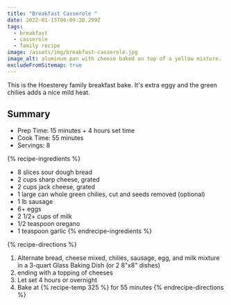 ```yaml
---
title: "Breakfast Casserole "
date: 2022-01-15T06:09:20.299Z
tags:
  - breakfast
  - casserole
  - family recipe
image: /assets/img/breakfast-casserole.jpg
image_alt: aluminum pan with cheese baked on top of a yellow mixture.
excludeFromSitemap: true
---
```

This is the Hoesterey family breakfast bake. It's extra eggy and the green chilies adds a nice mild heat.

## Summary
- Prep Time: 15 minutes + 4 hours set time
- Cook Time: 55 minutes
- Servings: 8

{% recipe-ingredients %}
- 8 slices sour dough bread
- 2 cups sharp cheese, grated
- 2 cups jack cheese, grated
- 1 large can whole green chilies, cut and seeds removed (optional)
- 1 lb sausage
- 6+ eggs
- 2 1/2+ cups of milk
- 1/2 teaspoon oregano
- 1 teaspoon garlic
{% endrecipe-ingredients %}

{% recipe-directions %}
1. Alternate bread, cheese mixed, chilies, sausage, egg, and milk mixture in a 3-quart Glass Baking Dish (or 2 8"x8" dishes)
1. ending with a topping of cheeses
1. Let set 4 hours or overnight
1. Bake at {% recipe-temp 325 %} for 55 minutes
{% endrecipe-directions %}
